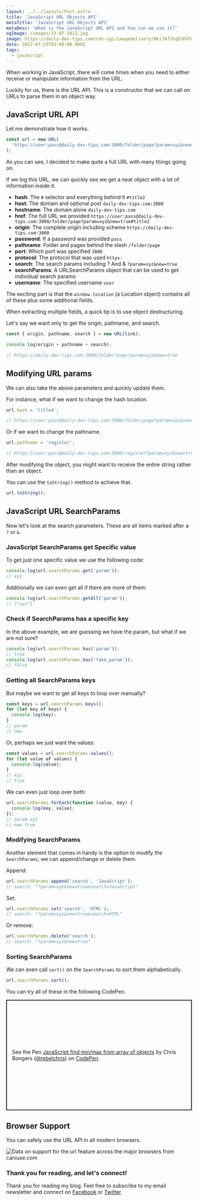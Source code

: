 ```yaml
---
layout: ../../layouts/Post.astro
title: 'JavaScript URL Objects API'
metaTitle: 'JavaScript URL Objects API'
metaDesc: 'What is the JavaScript URL API and how can we use it?'
ogImage: /images/23-07-2022.jpg
image: https://daily-dev-tips.com/cdn-cgi/imagedelivery/Bki7Af2hq0JKVFw1XYYMQg/92d2f1b5-c6be-4150-2ff8-811a71350800
date: 2022-07-23T03:00:00.000Z
tags:
  - javascript
---
```


When working in JavaScript, there will come times when you need to either receive or manipulate information from the URL.

Luckily for us, there is the URL API.
This is a constructor that we can call on URLs to parse them in an object way.

## JavaScript URL API

Let me demonstrate how it works.

```js
const url = new URL(
  'https://user:pass@daily-dev-tips.com:3000/folder/page?param=xyz&new=true#title2'
);
```

As you can see, I decided to make quite a full URL with many things going on.

If we log this URL, we can quickly see we get a neat object with a lot of information inside it.

- **hash**: The `#` selector and everything behind it `#title2`
- **host**: The domain and optional post `daily-dev-tips.com:3000`
- **hostname**: The domain alone `daily-dev-tips.com`
- **href**: The full URL we provided `https://user:pass@daily-dev-tips.com:3000/folder/page?param=xyz&new=true#title2`
- **origin**: The complete origin including scheme `https://daily-dev-tips.com:3000`
- **password**: If a password was provided `pass`
- **pathname**: Folder and pages behind the slash `/folder/page`
- **port**: Which port was specified `3000`
- **protocol**: The protocol that was used `https:`
- **search**: The search params including ? And & `?param=xyz&new=true`
- **searchParams**: A URLSearchParams object that can be used to get individual search params
- **username**: The specified username `user`

The exciting part is that the `window.location` (a Location object) contains all of these plus some additional fields.

When extracting multiple fields, a quick tip is to use object destructuring.

Let's say we want only to get the origin, pathname, and search.

```js
const { origin, pathname, search } = new URL(link);

console.log(origin + pathname + search);

// https://daily-dev-tips.com:3000/folder/page?param=xyz&new=true
```

## Modifying URL params

We can also take the above parameters and quickly update them.

For instance, what if we want to change the hash location.

```js
url.hash = 'title4';

// https://user:pass@daily-dev-tips.com:3000/folder/page?param=xyz&new=true#title4
```

Or if we want to change the pathname.

```js
url.pathname = 'register';

// https://user:pass@daily-dev-tips.com:3000/register?param=xyz&new=true#title4
```

After modifying the object, you might want to receive the entire string rather than an object.

You can use the `toString()` method to achieve that.

```js
url.toString();
```

## JavaScript URL SearchParams

Now let's look at the search parameters. These are all items marked after a `?` or `&`.

### JavaScript SearchParams get Specific value

To get just one specific value we use the following code:

```js
console.log(url.searchParams.get('param'));
// xyz
```

Additionally we can even get all if there are more of them:

```js
console.log(url.searchParams.getAll('param'));
// ["xyz"]
```

### Check if SearchParams has a specific key

In the above example, we are guessing we have the param, but what if we are not sure?

```js
console.log(url.searchParams.has('param'));
// true
console.log(url.searchParams.has('fake_param'));
// false
```

### Getting all SearchParams keys

But maybe we want to get all keys to loop over manually?

```js
const keys = url.searchParams.keys();
for (let key of keys) {
  console.log(key);
}
// param
// new
```

Or, perhaps we just want the values:

```js
const values = url.searchParams.values();
for (let value of values) {
  console.log(value);
}
// xyz
// true
```

We can even just loop over both:

```js
url.searchParams.forEach(function (value, key) {
  console.log(key, value);
});
// param xyz
// new true
```

### Modifying SearchParams

Another element that comes in handy is the option to modify the `SearchParams`; we can append/change or delete them.

Append:

```js
url.searchParams.append('search', 'JavaScript');
// search: "?param=xyz&new=true&search=JavaScript"
```

Set:

```js
url.searchParams.set('search', 'HTML');
// search: "?param=xyz&new=true&search=HTML"
```

Or remove:

```js
url.searchParams.delete('search');
// search: "?param=xyz&new=true"
```

### Sorting SearchParams

We can even call `sort()` on the `SearchParams` to sort them alphabetically.

```js
url.searchParams.sort();
```

You can try all of these in the following CodePen.

<p class="codepen" data-height="300" data-default-tab="js,result" data-slug-hash="vYRXdQY" data-user="rebelchris" style="height: 300px; box-sizing: border-box; display: flex; align-items: center; justify-content: center; border: 2px solid; margin: 1em 0; padding: 1em;">
  <span>See the Pen <a href="https://codepen.io/rebelchris/pen/vYRXdQY">
  JavaScript find min/max from array of objects</a> by Chris Bongers (<a href="https://codepen.io/rebelchris">@rebelchris</a>)
  on <a href="https://codepen.io">CodePen</a>.</span>
</p>
<script async defer src="https://cpwebassets.codepen.io/assets/embed/ei.js"></script>

## Browser Support

You can safely use the URL API in all modern browsers.

<picture>
<source type="image/webp" srcset="https://caniuse.bitsofco.de/image/url.webp">
<source type="image/png" srcset="https://caniuse.bitsofco.de/image/url.png">
<img src="https://caniuse.bitsofco.de/image/url.jpg" alt="Data on support for the url feature across the major browsers from caniuse.com">
</picture>

### Thank you for reading, and let's connect!

Thank you for reading my blog. Feel free to subscribe to my email newsletter and connect on [Facebook](https://www.facebook.com/DailyDevTipsBlog) or [Twitter](https://twitter.com/DailyDevTips1)
